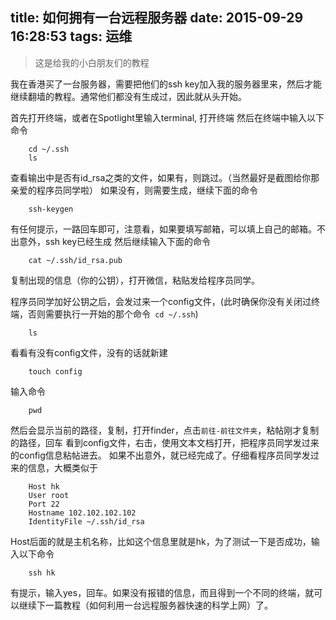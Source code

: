 title: 如何拥有一台远程服务器
date: 2015-09-29 16:28:53
tags: 运维
---

> 这是给我的小白朋友们的教程

我在香港买了一台服务器，需要把他们的ssh key加入我的服务器里来，然后才能继续翻墙的教程。通常他们都没有生成过，因此就从头开始。
<!--more-->

首先打开终端，或者在Spotlight里输入terminal, 打开终端
然后在终端中输入以下命令

        cd ~/.ssh
        ls

查看输出中是否有id_rsa之类的文件，如果有，则跳过。（当然最好是截图给你那亲爱的程序员同学啦）
如果没有，则需要生成，继续下面的命令

        ssh-keygen

有任何提示，一路回车即可，注意看，如果要填写邮箱，可以填上自己的邮箱。不出意外，ssh key已经生成
然后继续输入下面的命令

        cat ~/.ssh/id_rsa.pub

复制出现的信息（你的公钥），打开微信，粘贴发给程序员同学。

程序员同学加好公钥之后，会发过来一个config文件，(此时确保你没有关闭过终端，否则需要执行一开始的那个命令` cd ~/.ssh`)

        ls

看看有没有config文件，没有的话就新建

        touch config

输入命令

        pwd

然后会显示当前的路径，复制，打开finder，点击`前往-前往文件夹`，粘帖刚才复制的路径，回车
看到config文件，右击，使用文本文档打开，把程序员同学发过来的config信息粘帖进去。
如果不出意外，就已经完成了。仔细看程序员同学发过来的信息，大概类似于

        Host hk
        User root
        Port 22
        Hostname 102.102.102.102
        IdentityFile ~/.ssh/id_rsa

Host后面的就是主机名称，比如这个信息里就是hk，为了测试一下是否成功，输入以下命令

        ssh hk

有提示，输入yes，回车。如果没有报错的信息，而且得到一个不同的终端，就可以继续下一篇教程（如何利用一台远程服务器快速的科学上网）了。
